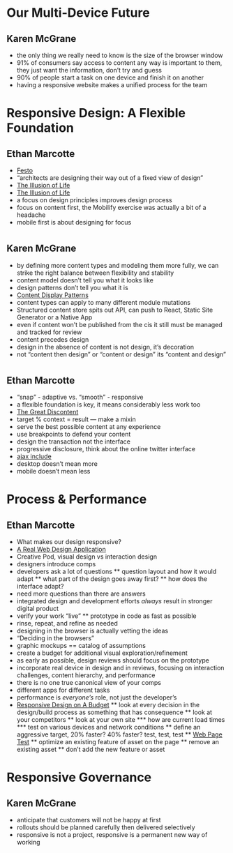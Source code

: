 # Our Multi-Device Future
## Karen McGrane

- the only thing we really need to know is the size of the browser window
- 91% of consumers say access to content any way is important to them, they just want the information, don’t try and guess
- 90% of people start a task on one device and finish it on another
- having a responsive website makes a unified process for the team

# Responsive Design: A Flexible Foundation
## Ethan Marcotte

- [Festo](http://festo.com)
- “architects are designing their way out of a fixed view of design”
- [The Illusion of Life](https://www.amazon.com/Illusion-Life-Disney-Animation/dp/0786860707)
- [The Illusion of Life](https://vimeo.com/93206523)
- a focus on design principles improves design process
- focus on content first, the Mobilify exercise was actually a bit of a headache
- mobile first is about designing for focus

# 
## Karen McGrane

- by defining more content types and modeling them more fully, we can strike the right balance between flexibility and stability
- content model doesn’t tell you what it looks like
- design patterns don’t tell you what it is
- [Content Display Patterns](http://danielmall.com/articles/content-display-patterns/)
- content types can apply to many different module mutations
- Structured content store spits out API, can push to React, Static Site Generator or a Native App
- even if content won’t be published from the cis it still must be managed and tracked for review
- content precedes design
- design in the absence of content is not design, it’s decoration
- not “content then design” or “content or design” its “content and design”

# 
## Ethan Marcotte

- “snap” - adaptive vs. “smooth” - responsive
- a flexible foundation is key, it means considerably less work too
- [The Great Discontent](http://thegreatdiscontent.com)
- target % context = result — make a mixin
- serve the best possible content at any experience
- use breakpoints to defend your content
- design the transaction not the interface
- progressive disclosure, think about the online twitter interface
- [ajax include](https://github.com/filamentgroup/Ajax-Include-Pattern)
- desktop doesn’t mean more
- mobile doesn’t mean less

# Process & Performance
## Ethan Marcotte

* What makes our design responsive? 
* [A Real Web Design Application](http://v4.jasonsantamaria.com/articles/a-real-web-design-application/)
* Creative Pod, visual design vs interaction design
* designers introduce comps
* developers ask a lot of questions
** question layout and how it would adapt
** what part of the design goes away first?
** how does the interface adapt?
* need more questions than there are answers
* integrated design and development efforts _always_ result in stronger digital product
* verify your work “live”
** prototype in code as fast as possible
* rinse, repeat, and refine as needed
* designing in the browser is actually vetting the ideas
* “Deciding in the browsers”
* graphic mockups == catalog of assumptions
* create a budget for additional visual exploration/refinement
* as early as possible, design reviews should focus on the prototype
* incorporate real device in design and in reviews, focusing on interaction challenges, content hierarchy, and performance
* there is no one true canonical view of your comps
* different apps for different tasks
* performance is _everyone’s_ role, not just the developer’s
* [Responsive Design on A Budget](http://clearleft.com/thinks/98)
** look at every decision in the design/build process as something that has consequence
** look at your competitors
** look at your own site
*** how are current load times
*** test on various devices and network conditions
** define an aggressive target, 20% faster? 40% faster? test, test, test
** [Web Page Test](http://webpagetest.org)
** optimize an existing feature of asset on the page
** remove an existing asset
** don’t add the new feature or asset

# Responsive Governance
## Karen McGrane

* anticipate that customers will not be happy at first
* rollouts should be planned carefully then delivered selectively
* responsive is not a project, responsive is a permanent new way of working